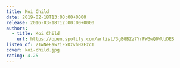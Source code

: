 ```yaml
---
title: Koi Child
date: 2019-02-18T13:00:00+0000
release: 2016-03-18T12:00:00+0000
authors:
  - title: Koi Child
    url: https://open.spotify.com/artist/3gBGBZz7YrFW3wQ0WUiDES
listen_of: 21wNeEaw7iFxDzvhHXEzcI
cover: koi-child.jpg
rating: 4.25
---
```


